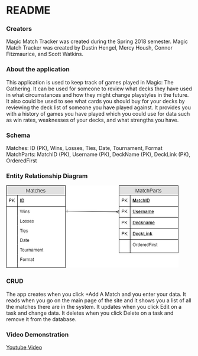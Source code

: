 # README

### Creators
Magic Match Tracker was created during the Spring 2018 semester. Magic Match Tracker was created by Dustin Hengel, Mercy Housh, Connor Fitzmaurice, and Scott Watkins.

### About the application
This application is used to keep track of games played in Magic: The Gathering. It can be used for someone to review what decks they have used in what circumstances and how they might change playstyles in the future. It also could be used to see what cards you should buy for your decks by reviewing the deck list of someone you have played against. It provides you with a history of games you have played which you could use for data such as win rates, weaknesses of your decks, and what strengths you have.

### Schema
Matches: ID (PK), Wins, Losses, Ties, Date, Tournament, Format  
MatchParts: MatchID (PK), Username (PK), DeckName (PK), DeckLink (PK), OrderedFirst

### Entity Relationship Diagram
![ERD](https://github.com/Djhyv2/MagicMatchTracker/blob/master/MagicMatchUML.png)

### CRUD
The app creates when you click +Add A Match and you enter your data. It reads when you go on the main page of the site and it shows you a list of all the matches there are in the system. It updates when you click Edit on a task and change data. It deletes when you click Delete on a task and remove it from the database.

### Video Demonstration
[Youtube Video](https://www.youtube.com/watch?v=NsHr0KPEpnw&feature=youtu.be)
